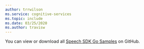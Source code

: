 ```yaml
---
author: trrwilson
ms.service: cognitive-services
ms.topic: include
ms.date: 03/25/2020
ms.author: travisw
---
```


You can view or download all [Speech SDK Go Samples](https://github.com/microsoft/cognitive-services-speech-sdk-go/tree/master/samples) on GitHub. 
